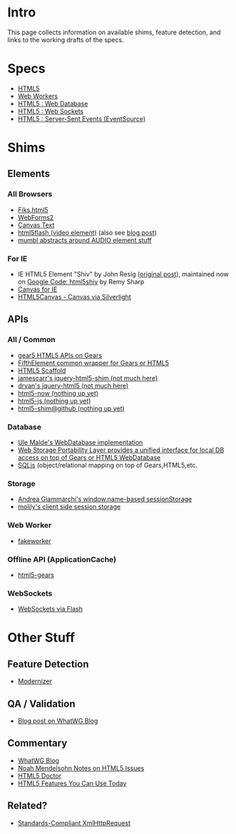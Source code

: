 # Intro #

This page collects information on available shims, feature detection, and links to the working drafts of the specs.


# Specs #
  * [HTML5](http://dev.w3.org/html5/spec/Overview.html)
  * [Web Workers](http://www.whatwg.org/specs/web-workers/current-work/)
  * [HTML5 : Web Database](http://dev.w3.org/html5/webdatabase/)
  * [HTML5 : Web Sockets](http://dev.w3.org/html5/websockets/)
  * [HTML5 : Server-Sent Events (EventSource)](http://dev.w3.org/html5/eventsource/)


# Shims #

## Elements ##

### All Browsers ###
  * [Fiks.html5](http://code.google.com/p/fiks-html5/)
  * [WebForms2](http://code.google.com/p/webforms2/)
  * [Canvas Text](http://code.google.com/p/canvas-text/)
  * [html5flash (video element)](http://github.com/trieloff/html5flash/) (also see [blog post](http://gettingsoftware.posterous.com/html5flash-using-html5-video-and-audio-right))
  * [mumbl abstracts around AUDIO element stuff](http://github.com/eligrey/mumbl/)


### For IE ###
  * IE HTML5 Element "Shiv" by John Resig ([original post](http://ejohn.org/blog/html5-shiv/)), maintained now on [Google Code: html5shiv](http://code.google.com/p/html5shiv/) by Remy Sharp
  * [Canvas for IE](http://code.google.com/p/explorercanvas)
  * [HTML5Canvas - Canvas via Silverlight](http://blogs.msdn.com/delay/archive/2009/08/24/using-one-platform-to-build-another-html-5-s-canvas-tag-implemented-using-silverlight.aspx)


## APIs ##

### All / Common ###
  * [gear5 HTML5 APIs on Gears](http://code.google.com/p/gear5/)
  * [FifthElement common wrapper for Gears or HTML5](http://code.google.com/p/fifthelement/)
  * [HTML5 Scaffold](http://github.com/cgriego/html5-scaffold)
  * [jamescarr's jquery-html5-shim (not much here)](http://github.com/jamescarr/jquery-html5-shim/)
  * [dryan's jquery-html5 (not much here)](http://github.com/dryan/jquery-html5/)
  * [html5-now (nothing up yet)](http://code.google.com/p/html5-now/)
  * [html5-js (nothing up yet)](http://code.google.com/p/html5-js/)
  * [html5-shim@github (nothing up yet)](http://github.com/ahume/html5-shim)

### Database ###
  * [Ule Malde's WebDatabase implementation](http://bitbucket.org/malde/bespin-malde/src/16664c5e59e4/frontend/js/db/clientdb.js)
  * [Web Storage Portability Layer provides a unified interface for local DB access on top of Gears or HTML5 WebDatabase](http://code.google.com/p/webstorageportabilitylayer/)
  * [SQLjs](http://code.google.com/p/sqljs/) (object/relational mapping on top of Gears,HTML5,etc.


### Storage ###
  * [Andrea Giammarchi's window.name-based sessionStorage](http://code.google.com/p/sessionstorage/)
  * [molily's client side session storage](http://github.com/molily/javascript-client-side-session-storage)


### Web Worker ###
  * [fakeworker](http://code.google.com/p/fakeworker-js/)


### Offline API (ApplicationCache) ###
  * [html5-gears](http://code.google.com/p/html5-gears/)


### WebSockets ###
  * [WebSockets via Flash](http://github.com/gimite/web-socket-js/)


# Other Stuff #

## Feature Detection ##
  * [Modernizer](http://www.modernizr.com/)


## QA / Validation ##
  * [Blog post on WhatWG Blog](http://blog.whatwg.org/quality-assurance-tools-for-html5)


## Commentary ##
  * [WhatWG Blog](http://blog.whatwg.org/)
  * [Noah Mendelsohn Notes on HTML5 Issues](http://www.w3.org/2001/tag/2009/09/TagHTMLIssues.html)
  * [HTML5 Doctor](http://html5doctor.com/)
  * [HTML5 Features You Can Use Today](http://edward.oconnor.cx/2009/08/ignite.html#title)

## Related? ##
  * [Standards-Compliant XmlHttpRequest](http://code.google.com/p/xmlhttprequest/)